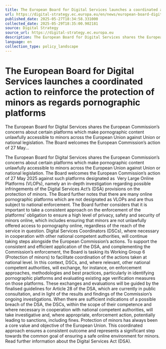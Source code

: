 ```yaml
---
title: The European Board for Digital Services launches a coordinated action to reinforce the protection of minors as regards pornographic platforms
url: https://digital-strategy.ec.europa.eu/en/news/european-board-digital-services-launches-coordinated-action-reinforce-protection-minors-regards
published_date: 2025-05-27T18:34:58.331000
collected_date: 2025-05-29T18:35:00.902181
source: Digital Strategy
source_url: https://digital-strategy.ec.europa.eu
description: The European Board for Digital Services shares the European Commission’s concerns about certain platforms which make pornographic content unlawfully accessible to minors across the European Union against Union or national legislation. The Board welcomes the European Commission’s action of 27 May...
language: en
collection_type: policy_landscape
---
```


# The European Board for Digital Services launches a coordinated action to reinforce the protection of minors as regards pornographic platforms

The European Board for Digital Services shares the European Commission’s concerns about certain platforms which make pornographic content unlawfully accessible to minors across the European Union against Union or national legislation. The Board welcomes the European Commission’s action of 27 May...

The European Board for Digital Services shares the European Commission’s concerns about certain platforms which make pornographic content unlawfully accessible to minors across the European Union against Union or national legislation. The Board welcomes the European Commission’s action of 27 May 2025 against such platforms designated as  Very Large Online Platforms (VLOPs), namely an in-depth investigation regarding possible infringements of the Digital Services Act’s (DSA) provisions on the protection of minors. 
 The Board further notes that there are many online pornographic platforms which are not designated as VLOPs and are thus subject to national enforcement. The Board further considers that it is important to take a consistent approach on the enforcement of the platforms’ obligation to ensure a high level of privacy, safety and security of minors online, which includes ensuring that minors are not unlawfully offered access to pornography online, regardless of the reach of the service in question. Digital Services Coordinators (DSCs), where necessary in cooperation with other national competent authorities, will continue taking steps alongside the European Commission’s actions. 
 To support the consistent and efficient application of the DSA, and complementing the Commission’s enforcement, the Board is tasking its Working Group 6 (Protection of minors) to facilitate coordination of the actions taken at national level. In this context, DSCs, and, where relevant, other national competent authorities, will exchange, for instance, on enforcement approaches, methodologies and best practices, particularly in identifying pornographic platforms and evaluating existing age verification measures on those platforms. These exchanges and evaluations will be guided by the finalised guidelines for Article 28 of the DSA, which are currently in public consultation, and in light of the results and findings of the Commission’s ongoing investigations. 
 When there are sufficient indications of a possible breach of the DSA, the DSCs, within the scope of their competence and where necessary in cooperation with national competent authorities, will take investigative and, where appropriate, enforcement action, potentially leading to sanctions, including fines. 
 Protection of minors has always been a core value and objective of the European Union. This coordinated approach ensures a consistent outcome and represents a significant step towards the common goal of ensuring a safe online environment for minors. 
 Read further information about the Digital Services Act (DSA).